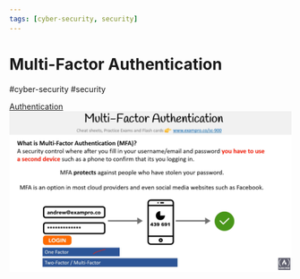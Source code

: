 ```yaml
---
tags: [cyber-security, security]
---
```

# Multi-Factor Authentication
#cyber-security #security 


[Authentication](Cyber%20Security/Cloud%20Security/Authentication.md)
![](Attachments/Pasted%20image%2020230609193819.png)